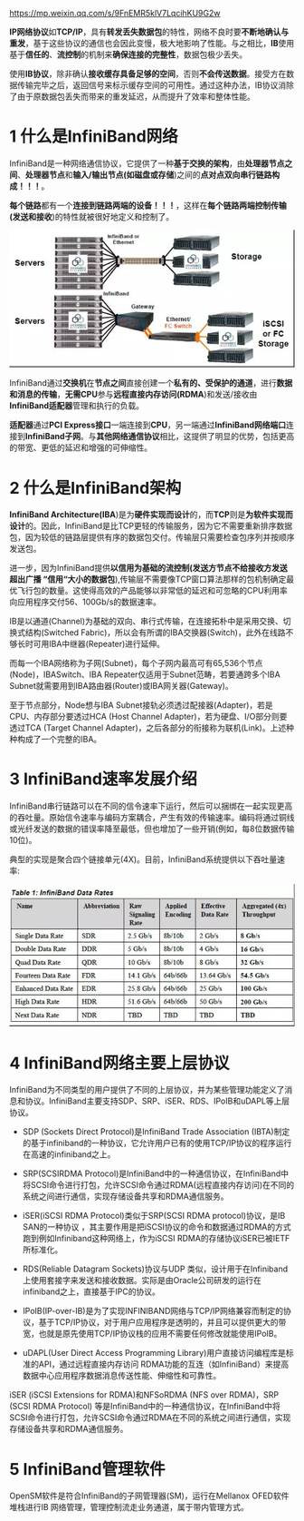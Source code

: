 https://mp.weixin.qq.com/s/9FnEMR5klV7LqcihKU9G2w

**IP网络协议**如**TCP/IP**，具有**转发丢失数据包**的特性，网络不良时要**不断地确认与重发**，基于这些协议的通信也会因此变慢，极大地影响了性能。与之相比，**IB**使用基于**信任的**、**流控制**的机制来**确保连接的完整性**，数据包极少丢失。

使用**IB协议**，除非确认**接收缓存具备足够的空间**，否则**不会传送数据**。接受方在数据传输完毕之后，返回信号来标示缓存空间的可用性。通过这种办法，IB协议消除了由于原数据包丢失而带来的重发延迟，从而提升了效率和整体性能。

# 1 什么是InfiniBand网络

InfiniBand是一种网络通信协议，它提供了一种**基于交换的架构**，由**处理器节点之间**、**处理器节点**和**输入/输出节点(如磁盘或存储**)之间的**点对点双向串行链路构成！！！**。

**每个链路**都有一个**连接到链路两端的设备！！！**，这样在**每个链路两端控制传输(发送和接收**)的特性就被很好地定义和控制了。

![config](./images/5.png)

InfiniBand通过**交换机**在**节点之间**直接创建一个**私有的、受保护的通道**，进行**数据和消息的传输**，**无需CPU**参与**远程直接内存访问(RDMA**)和发送/接收由**InfiniBand适配器**管理和执行的负载。

**适配器**通过**PCI Express接口**一端连接到**CPU**，另一端通过**InfiniBand网络端口**连接到**InfiniBand子网**。与**其他网络通信协议**相比，这提供了明显的优势，包括更高的带宽、更低的延迟和增强的可伸缩性。

# 2 什么是InfiniBand架构

**InfiniBand Architecture(IBA**)是为**硬件实现而设计**的，而**TCP**则是**为软件实现而设计**的。因此，InfiniBand是比TCP更轻的传输服务，因为它不需要重新排序数据包，因为较低的链路层提供有序的数据包交付。传输层只需要检查包序列并按顺序发送包。

进一步，因为InfiniBand提供**以信用为基础的流控制(发送方节点不给接收方发送超出广播 “信用“大小的数据包**),传输层不需要像TCP窗口算法那样的包机制确定最优飞行包的数量。这使得高效的产品能够以非常低的延迟和可忽略的CPU利用率向应用程序交付56、100Gb/s的数据速率。

IB是以通道(Channel)为基础的双向、串行式传输，在连接拓朴中是采用交换、切换式结构(Switched Fabric)，所以会有所谓的IBA交换器(Switch)，此外在线路不够长时可用IBA中继器(Repeater)进行延伸。

而每一个IBA网络称为子网(Subnet)，每个子网内最高可有65,536个节点(Node)，IBASwitch、IBA Repeater仅适用于Subnet范畴，若要通跨多个IBA Subnet就需要用到IBA路由器(Router)或IBA网关器(Gateway)。

至于节点部分，Node想与IBA Subnet接轨必须透过配接器(Adapter)，若是CPU、内存部分要透过HCA (Host Channel Adapter)，若为硬盘、I/O部分则要透过TCA (Target Channel Adapter)，之后各部分的衔接称为联机(Link)。上述种种构成了一个完整的IBA。

# 3 InfiniBand速率发展介绍

InfiniBand串行链路可以在不同的信令速率下运行，然后可以捆绑在一起实现更高的吞吐量。原始信令速率与编码方案耦合，产生有效的传输速率。编码将通过铜线或光纤发送的数据的错误率降至最低，但也增加了一些开销(例如，每8位数据传输10位)。

典型的实现是聚合四个链接单元(4X)。目前，InfiniBand系统提供以下吞吐量速率:

![config](./images/6.png)

# 4 InfiniBand网络主要上层协议

InfiniBand为不同类型的用户提供了不同的上层协议，并为某些管理功能定义了消息和协议。InfiniBand主要支持SDP、SRP、iSER、RDS、IPoIB和uDAPL等上层协议。

- SDP (Sockets Direct Protocol)是InfiniBand Trade Association (IBTA)制定的基于infiniband的一种协议，它允许用户已有的使用TCP/IP协议的程序运行在高速的infiniband之上。

- SRP(SCSIRDMA Protocol)是InfiniBand中的一种通信协议，在InfiniBand中将SCSI命令进行打包，允许SCSI命令通过RDMA(远程直接内存访问)在不同的系统之间进行通信，实现存储设备共享和RDMA通信服务。

- iSER(iSCSI RDMA Protocol)类似于SRP(SCSI RDMA protocol)协议，是IB SAN的一种协议 ，其主要作用是把iSCSI协议的命令和数据通过RDMA的方式跑到例如Infiniband这种网络上，作为iSCSI RDMA的存储协议iSER已被IETF所标准化。

- RDS(Reliable Datagram Sockets)协议与UDP 类似，设计用于在Infiniband 上使用套接字来发送和接收数据。实际是由Oracle公司研发的运行在infiniband之上，直接基于IPC的协议。

- IPoIB(IP-over-IB)是为了实现INFINIBAND网络与TCP/IP网络兼容而制定的协议，基于TCP/IP协议，对于用户应用程序是透明的，并且可以提供更大的带宽，也就是原先使用TCP/IP协议栈的应用不需要任何修改就能使用IPoIB。

- uDAPL(User Direct Access Programming Library)用户直接访问编程库是标准的API，通过远程直接内存访问 RDMA功能的互连（如InfiniBand）来提高数据中心应用程序数据消息传送性能、伸缩性和可靠性。

iSER (iSCSI Extensions for RDMA)和NFSoRDMA (NFS over RDMA)，SRP (SCSI RDMA Protocol) 等是InfiniBand中的一种通信协议，在InfiniBand中将SCSI命令进行打包，允许SCSI命令通过RDMA在不同的系统之间进行通信，实现存储设备共享和RDMA通信服务。

# 5 InfiniBand管理软件

OpenSM软件是符合InfiniBand的子网管理器(SM)，运行在Mellanox OFED软件堆栈进行IB 网络管理，管理控制流走业务通道，属于带内管理方式。